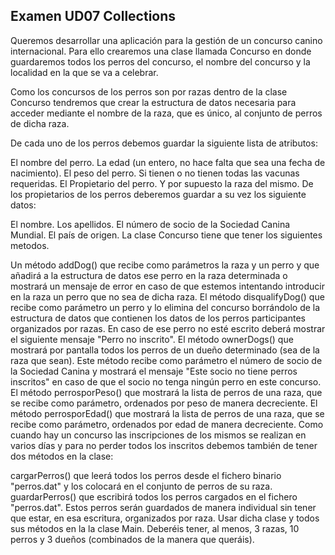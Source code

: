 ## Examen UD07 Collections

Queremos desarrollar una aplicación para la gestión de un concurso canino internacional. Para ello crearemos una clase llamada Concurso en donde guardaremos todos los perros del concurso, el nombre del concurso y la localidad en la que se va a celebrar.

Como los concursos de los perros son por razas dentro de la clase Concurso tendremos que crear la estructura de datos necesaria para acceder mediante el nombre de la raza, que es único, al conjunto de perros de dicha raza.

De cada uno de los perros debemos guardar la siguiente lista de atributos:

El nombre del perro.
La edad (un entero, no hace falta que sea una fecha de nacimiento).
El peso del perro.
Si tienen o no tienen todas las vacunas requeridas.
El Propietario del perro.
Y por supuesto la raza del mismo.
De los propietarios de los perros deberemos guardar a su vez los siguiente datos:

El nombre.
Los apellidos.
El número de socio de la Sociedad Canina Mundial.
El país de origen.
La clase Concurso tiene que tener los siguientes metodos.

Un método addDog() que recibe como parámetros la raza y un perro y que añadirá a la estructura de datos ese perro en la raza determinada o mostrará un mensaje de error en caso de que estemos intentando introducir en la raza un perro que no sea de dicha raza.
El método disqualifyDog() que recibe como parámetro un perro y lo elimina del concurso borrándolo de la estructura de datos que contienen los datos de los perros participantes organizados por razas. En caso de ese perro no esté escrito deberá mostrar el siguiente mensaje "Perro no inscrito".
El método ownerDogs() que mostrará por pantalla todos los perros de un dueño determinado (sea de la raza que sean). Este método recibe como parámetro el número de socio de la Sociedad Canina y mostrará el mensaje "Este socio no tiene perros inscritos" en caso de que el socio no tenga ningún perro en este concurso.
El método perrosporPeso() que mostrará la lista de perros de una raza, que se recibe como parámetro, ordenados por peso de manera decreciente.
El método perrosporEdad() que mostrará la lista de perros de una raza, que se recibe como parámetro, ordenados por edad de manera decreciente.
Como cuando hay un concurso las inscripciones de los mismos se realizan en varios días y para no perder todos los inscritos debemos también de tener dos métodos en la clase:

cargarPerros() que leerá todos los perros desde el fichero binario "perros.dat" y los colocará en el conjunto de perros de su raza.
guardarPerros() que escribirá todos los perros cargados en el fichero "perros.dat". Estos perros serán guardados de manera individual sin tener que estar, en esa escritura, organizados por raza.
Usar dicha clase y todos sus métodos en la la clase Main. Deberéis tener, al menos, 3 razas, 10 perros y 3 dueños (combinados de la manera que queráis).